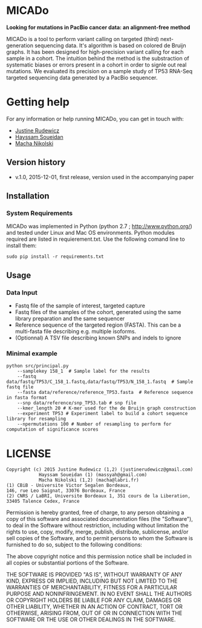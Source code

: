 MICADo
======

**Looking for mutations in PacBio cancer data: an alignment-free method**

MICADo is a tool to perform variant calling on targeted (third) next-generation sequencing data. It's algorithm is based on colored de Bruijn graphs. It has been designed for high-precision variant calling for each sample in a cohort. The intuition behind the method is the substraction of systematic biases or errors present in a cohort in order to signle out real mutations. We evaluated its precision on a sample study of TP53 RNA-Seq targeted sequencing data generated by a PacBio sequencer. 

# Getting help

For any information or help running MICADo, you can get in touch with: 
* [Justine Rudewicz](mailto:justinerudewicz[AT]gmail.com)
* [Hayssam Soueidan](mailto:massyah[AT]gmail.com)
* [Macha Nikolski](mailto:macha[AT]labri.fr)

## Version history 

* v.1.0, 2015-12-01, first release, version used in the accompanying paper

## Installation

### System Requirements

MICADo was implemented in Python (python 2.7 ; http://www.python.org/) and tested under Linux and Mac OS environments. 
Python modules required are listed in requierement.txt. Use the following comand line to install them:

```{bash}
sudo pip install -r requirements.txt
```

## Usage

### Data Input

* Fastq file of the sample of interest, targeted capture
* Fastq files of the samples of the cohort, generated using the same library preparation and the same sequencer 
* Reference sequence of the targeted region (FASTA). This can be a multi-fasta file describing e.g. multiple isoforms. 
* (Optionnal) A TSV file describing known SNPs and indels to ignore 

### Minimal example 

```{bash}
python src/principal.py 
	--samplekey 158_1  # Sample label for the results 
	--fastq data/fastq/TP53/C_158_1.fastq,data/fastq/TP53/N_158_1.fastq  # Sample fastq file
	--fasta data/reference/reference_TP53.fasta  # Reference sequence in fasta format 
	--snp data/reference/snp_TP53.tab # snp file 
	--kmer_length 20 # K-mer used for the de Bruijn graph construction 
	--experiment TP53 # Experiment label to build a cohort sequence library for resampling
	--npermutations 100 # Number of resampling to perform for computation of significance scores
```

# LICENSE

    Copyright (c) 2015 Justine Rudewicz (1,2) (justinerudewicz@gmail.com) 
                Hayssam Soueidan (1) (massyah@gmail.com)
                Macha Nikolski (1,2) (macha@labri.fr)
    (1) CBiB - Universite Victor Segalen Bordeaux,
    146, rue Leo Saignat, 33076 Bordeaux, France
    (2) CNRS / LaBRI, Universite Bordeaux 1, 351 cours de la Liberation,
    33405 Talence Cedex, France 

Permission is hereby granted, free of charge, to any person obtaining a copy of this software and associated documentation files (the "Software"), to deal in the Software without restriction, including without limitation the rights to use, copy, modify, merge, publish, distribute, sublicense, and/or sell copies of the Software, and to permit persons to whom the Software is furnished to do so, subject to the following conditions:

The above copyright notice and this permission notice shall be included in all copies or substantial portions of the Software.

THE SOFTWARE IS PROVIDED "AS IS", WITHOUT WARRANTY OF ANY KIND, EXPRESS OR IMPLIED, INCLUDING BUT NOT LIMITED TO THE WARRANTIES OF MERCHANTABILITY, FITNESS FOR A PARTICULAR PURPOSE AND NONINFRINGEMENT. IN NO EVENT SHALL THE AUTHORS OR COPYRIGHT HOLDERS BE LIABLE FOR ANY CLAIM, DAMAGES OR OTHER LIABILITY, WHETHER IN AN ACTION OF CONTRACT, TORT OR OTHERWISE, ARISING FROM, OUT OF OR IN CONNECTION WITH THE SOFTWARE OR THE USE OR OTHER DEALINGS IN THE SOFTWARE.
